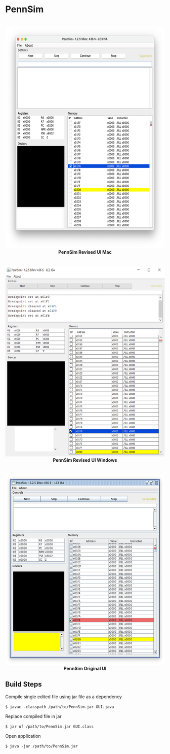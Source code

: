 # PennSim



<h4 align="center">
  <br>
    <a href=""><img src="src/res/PennSimRevisedMac.png" alt="PennSim Revised Screenshot" height="700"></a>
  <br>
    PennSim Revised UI Mac
  <br>
</h4>


<h4 align="center">
  <br>
    <a href=""><img src="src/res/PennSimRevisedWin.png" alt="PennSim Revised Screenshot" height="600"></a>
  <br>
    PennSim Revised UI Windows
  <br>
</h4>


<h4 align="center">
  <br>
    <a href=""><img src="src/res/PennSimOriginal.png" alt="PennSim Original Sreenshot" height="600"></a>
  <br>
    PennSim Original UI
  <br>
</h4>

## Build Steps

Compile single edited file using jar file as a dependency

```$ javac -classpath /path/to/PennSim.jar GUI.java```

Replace compiled file in jar

```$ jar uf /path/to/PennSim.jar GUI.class```

Open application

```$ java -jar /path/to/PennSim.jar```

